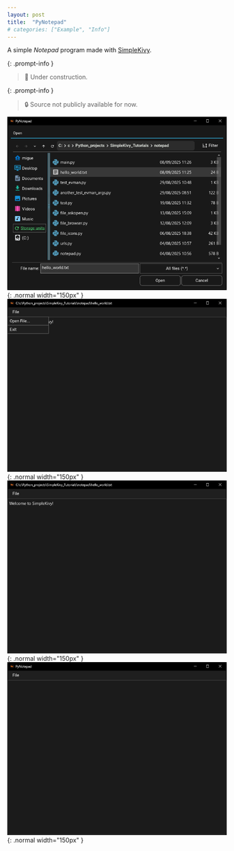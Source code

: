 ```yaml
---
layout: post
title:  "PyNotepad"
# categories: ["Example", "Info"]
---
```

A simple *Notepad* program made with [SimpleKivy](https://ergocreate.github.io/simplekivy).

{: .prompt-info }
> 🚧 Under construction.

{: .prompt-info }
> 🔒 Source not publicly available for now.

![](/assets/img/examples/gallery/PyNotepad/filebrowse.png){: .normal width="150px" }
![](/assets/img/examples/gallery/PyNotepad/file_menu.png){: .normal width="150px" }
![](/assets/img/examples/gallery/PyNotepad/file_read.png){: .normal width="150px" }
![](/assets/img/examples/gallery/PyNotepad/main.png){: .normal width="150px" }
